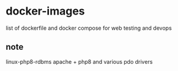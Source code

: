 # docker-images
list of dockerfile and docker compose for web testing and devops
## note
 
linux-php8-rdbms  apache + php8 and various pdo drivers